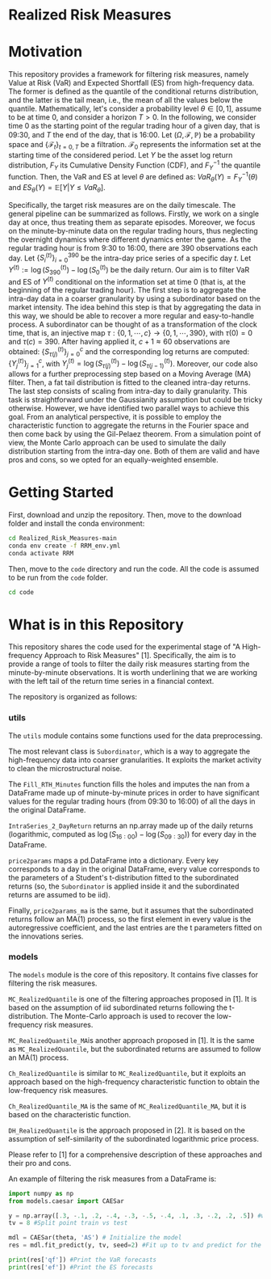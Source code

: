 # Realized Risk Measures


# Motivation

This repository provides a framework for filtering risk measures, namely Value at Risk (VaR) and Expected Shortfall (ES) from high-frequency data. The former is defined as the quantile of the conditional returns distribution, and the latter is the tail mean, i.e., the mean of all the values below the quantile. Mathematically, let's consider a probability level $`\theta\in[0,1]`$, assume to be at time 0, and consider a horizon $`T>0`$. In the following, we consider time 0 as the starting point of the regular trading hour of a given day, that is 09:30, and $T$ the end of the day, that is 16:00. Let $`(\Omega, \mathcal{F}, \mathbb{P})`$ be a probability space and $`\{\mathcal{F}_t\}_{t=0,T}`$ be a filtration. $`\mathcal{F}_0`$ represents the information set at the starting time of the considered period. Let $`Y`$ be the asset log return distribution, $`F_Y`$ its Cumulative Density Function (CDF), and $`F^{-1}_Y`$ the quantile function. Then, the VaR and ES at level $`\theta`$ are defined as: $`VaR_\theta(Y) = F_Y^{-1}(\theta)`$ and $`ES_\theta(Y) = \mathbb{E}[Y | Y \le VaR_\theta]`$.

Specifically, the target risk measures are on the daily timescale. The general pipeline can be summarized as follows. Firstly, we work on a single day at once, thus treating them as separate episodes. Moreover, we focus on the minute-by-minute data on the regular trading hours, thus neglecting the overnight dynamics where different dynamics enter the game. As the regular trading hour is from 9:30 to 16:00, there are 390 observations each day. Let $`\{S^{(t)}_i\}_{i=0}^{390}`$ be the intra-day price series of a specific day $`t`$. Let $`Y^{(t)}:=\log(S^{(t)}_{390})-\log(S^{(t)}_0)`$ be the daily return. Our aim is to filter VaR and ES of $`Y^{(t)}`$ conditional on the information set at time 0 (that is, at the beginning of the regular trading hour). The first step is to aggregate the intra-day data in a coarser granularity by using a subordinator based on the market intensity. The idea behind this step is that by aggregating the data in this way, we should be able to recover a more regular and easy-to-handle process. A subordinator can be thought of as a transformation of the clock time, that is, an injective map $`\tau:\{0, 1, \cdots, c\} \rightarrow \{0,1,\cdots,390\}`$, with $`\tau(0)=0`$ and $`\tau(c)=390`$. After having applied it, $`c+1\approx60`$ observations are obtained: $`\{S^{(t)}_{\tau(j)}\}_{j=0}^c`$ and the corresponding log returns are computed: $`\{Y^{(t)}_j\}_{j=1}^c`$, with $`Y^{(t)}_j = \log(S^{(t)}_{\tau(j)}) - \log(S^{(t)}_{\tau(j-1)})`$. Moreover, our code also allows for a further preprocessing step based on a Moving Average (MA) filter. Then, a fat tail distribution is fitted to the cleaned intra-day returns. The last step consists of scaling from intra-day to daily granularity. This task is straightforward under the Gaussianity assumption but could be tricky otherwise. However, we have identified two parallel ways to achieve this goal. From an analytical perspective, it is possible to employ the characteristic function to aggregate the returns in the Fourier space and then come back by using the Gil-Pelaez theorem. From a simulation point of view, the Monte Carlo approach can be used to simulate the daily distribution starting from the intra-day one. Both of them are valid and have pros and cons, so we opted for an equally-weighted ensemble.

# Getting Started

First, download and unzip the repository. Then, move to the download folder and install the conda environment:
```bash
cd Realized_Risk_Measures-main
conda env create -f RRM_env.yml
conda activate RRM
```

Then, move to the ```code``` directory and run the code. All the code is assumed to be run from the ```code``` folder.
```bash
cd code
```

# What is in this Repository

This repository shares the code used for the experimental stage of "A High-frequency Approach to Risk Measures" [1]. Specifically, the aim is to provide a range of tools to filter the daily risk measures starting from the minute-by-minute observations. It is worth underlining that we are working with the left tail of the return time series in a financial context.

The repository is organized as follows:

### utils
The ```utils``` module contains some functions used for the data preprocessing.

The most relevant class is ```Subordinator```, which is a way to aggregate the high-frequency data into coarser granularities. It exploits the market activity to clean the microstructural noise.

The ```Fill_RTH_Minutes``` function fills the holes and imputes the nan from a DataFrame made up of minute-by-minute prices in order to have significant values for the regular trading hours (from 09:30 to 16:00) of all the days in the original DataFrame.

```IntraSeries_2_DayReturn``` returns an np.array made up of the daily returns (logarithmic, computed as $`\log(S_{16:00}) - \log(S_{09:30})`$) for every day in the DataFrame.

```price2params``` maps a pd.DataFrame into a dictionary. Every key corresponds to a day in the original DataFrame, every value corresponds to the parameters of a Student's t-distribution fitted to the subordinated returns (so, the ```Subordinator``` is applied inside it and the subordinated returns are assumed to be iid).

Finally, ```price2params_ma``` is the same, but it assumes that the subordinated returns follow an MA(1) process, so the first element in every value is the autoregressive coefficient, and the last entries are the t parameters fitted on the innovations series.

### models

The ```models``` module is the core of this repository. It contains five classes for filtering the risk measures.

```MC_RealizedQuantile``` is one of the filtering approaches proposed in [1]. It is based on the assumption of iid subordinated returns following the t-distribution. The Monte-Carlo approach is used to recover the low-frequency risk measures.

```MC_RealizedQuantile_MA```is another approach proposed in [1]. It is the same as ```MC_RealizedQuantile```, but the subordinated returns are assumed to follow an MA(1) process.

```Ch_RealizedQuantile``` is similar to ```MC_RealizedQuantile```, but it exploits an approach based on the high-frequency characteristic function to obtain the low-frequency risk measures.

```Ch_RealizedQuantile_MA``` is the same of ```MC_RealizedQuantile_MA```, but it is based on the characteristic function.

```DH_RealizedQuantile``` is the approach proposed in [2]. It is based on the assumption of self-similarity of the subordinated logarithmic price process.

Please refer to [1] for a comprehensive description of these approaches and their pro and cons.

An example of filtering the risk measures from a DataFrame is:
```python
import numpy as np
from models.caesar import CAESar

y = np.array([.3, -.1, .2, -.4, -.3, -.5, -.4, .1, .3, -.2, .2, .5]) #whole time series; 1D vector
tv = 8 #Split point train vs test

mdl = CAESar(theta, 'AS') # Initialize the model
res = mdl.fit_predict(y, tv, seed=2) #Fit up to tv and predict for the next timesteps

print(res['qf']) #Print the VaR forecasts
print(res['ef']) #Print the ES forecasts
```


